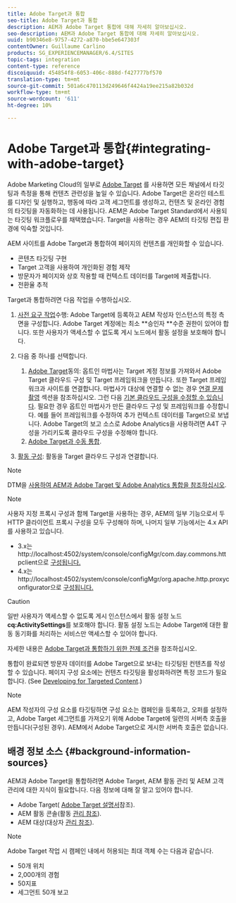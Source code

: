 ```yaml
---
title: Adobe Target과 통합
seo-title: Adobe Target과 통합
description: AEM과 Adobe Target 통합에 대해 자세히 알아보십시오.
seo-description: AEM과 Adobe Target 통합에 대해 자세히 알아보십시오.
uuid: b90346e8-9757-4272-a870-bbe5e647303f
contentOwner: Guillaume Carlino
products: SG_EXPERIENCEMANAGER/6.4/SITES
topic-tags: integration
content-type: reference
discoiquuid: 454854f8-6053-406c-888d-f427777bf570
translation-type: tm+mt
source-git-commit: 501a6c470113d249646f4424a19ee215a82b032d
workflow-type: tm+mt
source-wordcount: '611'
ht-degree: 10%

---
```



# Adobe Target과 통합{#integrating-with-adobe-target}

Adobe Marketing Cloud의 일부로 [Adobe Target](http://www.adobe.com/ro/solutions/testing-targeting/testandtarget.html) 를 사용하면 모든 채널에서 타깃팅과 측정을 통해 컨텐츠 관련성을 높일 수 있습니다. Adobe Target은 온라인 테스트를 디자인 및 실행하고, 행동에 따라 고객 세그먼트를 생성하고, 컨텐츠 및 온라인 경험의 타깃팅을 자동화하는 데 사용됩니다. AEM은 Adobe Target Standard에서 사용되는 타깃팅 워크플로우를 채택했습니다. Target을 사용하는 경우 AEM의 타깃팅 편집 환경에 익숙할 것입니다.

AEM 사이트를 Adobe Target과 통합하여 페이지의 컨텐츠를 개인화할 수 있습니다.

* 콘텐츠 타깃팅 구현
* Target 고객을 사용하여 개인화된 경험 제작
* 방문자가 페이지와 상호 작용할 때 컨텍스트 데이터를 Target에 제출합니다.
* 전환율 추적

Target과 통합하려면 다음 작업을 수행하십시오.

1. [사전 요구 작업](/help/sites-administering/target-requirements.md)수행: Adobe Target에 등록하고 AEM 작성자 인스턴스의 특정 측면을 구성합니다. Adobe Target 계정에는 최소 **승인자 **수준 권한이 있어야 합니다. 또한 사용자가 액세스할 수 없도록 게시 노드에서 활동 설정을 보호해야 합니다.

1. 다음 중 하나를 선택합니다.

   1. [Adobe Target](/help/sites-administering/opt-in.md)동의: 옵트인 마법사는 Target 계정 정보를 가져와서 Adobe Target 클라우드 구성 및 Target 프레임워크을 만듭니다. 또한 Target 프레임워크과 사이트를 연결합니다. 마법사가 대상에 연결할 수 없는 경우 [연결 문제 촬영](/help/sites-administering/target-configuring.md#troubleshooting-target-connection-problems) 섹션을 참조하십시오. 그런 다음 [기본 클라우드 구성을 수정할 수 있습니다](/help/sites-administering/target-configuring.md#modifying-the-opt-in-wizard-configurations). 필요한 경우 옵트인 마법사가 만든 클라우드 구성 및 프레임워크를 수정합니다. 예를 들어 프레임워크를 수정하여 추가 컨텍스트 데이터를 Target으로 보냅니다. Adobe Target의 보고 소스로 Adobe Analytics을 사용하려면 A4T 구성을 가리키도록 클라우드 구성을 수정해야 합니다.
   1. [Adobe Target과 수동 통합](/help/sites-administering/target-configuring.md#manually-integrating-with-adobe-target).

1. [활동 구성](/help/sites-authoring/activitylib.md): 활동을 Target 클라우드 구성과 연결합니다.

>[!NOTE]
>
>DTM을 [사용하여 AEM과 Adobe Target 및 Adobe Analytics 통합을 참조하십시오](https://helpx.adobe.com/experience-manager/using/integrate-digital-marketing-solutions.html).

>[!NOTE]
>
>사용자 지정 프록시 구성과 함께 Target을 사용하는 경우, AEM의 일부 기능으로서 두 HTTP 클라이언트 프록시 구성을 모두 구성해야 하며, 나머지 일부 기능에서는 4.x API를 사용하고 있습니다.
>
>* 3.x는 http://localhost:4502/system/console/configMgr/com.day.commons.httpclient으로 [구성됩니다.](http://localhost:4502/system/console/configMgr/com.day.commons.httpclient)
>* 4.x는 http://localhost:4502/system/console/configMgr/org.apache.http.proxyconfigurator으로 [구성됩니다.](http://localhost:4502/system/console/configMgr/org.apache.http.proxyconfigurator)

>



>[!CAUTION]
>
>일반 사용자가 액세스할 수 없도록 게시 인스턴스에서 활동 설정 노드 **cq:ActivitySettings**&#x200B;를 보호해야 합니다. 활동 설정 노드는 Adobe Target에 대한 활동 동기화를 처리하는 서비스만 액세스할 수 있어야 합니다.
>
>자세한 내용은 [Adobe Target과 통합하기 위한 전제 조건](/help/sites-administering/target-requirements.md#securing-the-activity-settings-node)을 참조하십시오.

통합이 완료되면 방문자 데이터를 Adobe Target으로 보내는 타깃팅된 컨텐츠를 [](/help/sites-authoring/content-targeting-touch.md) 작성할 수 있습니다. 페이지 구성 요소에는 컨텐츠 타깃팅을 활성화하려면 특정 코드가 필요합니다. (See [Developing for Targeted Content](/help/sites-developing/target.md).)

>[!NOTE]
>
>AEM 작성자의 구성 요소를 타깃팅하면 구성 요소는 캠페인을 등록하고, 오퍼를 설정하고, Adobe Target 세그먼트를 가져오기 위해 Adobe Target에 일련의 서버측 호출을 만듭니다(구성된 경우). AEM에서 Adobe Target으로 게시한 서버측 호출은 없습니다.

## 배경 정보 소스 {#background-information-sources}

AEM과 Adobe Target을 통합하려면 Adobe Target, AEM 활동 관리 및 AEM 고객 관리에 대한 지식이 필요합니다. 다음 정보에 대해 잘 알고 있어야 합니다.

* Adobe Target( [Adobe Target 설명서](https://docs.adobe.com/content/help/en/target/using/target-home.html)참조).
* AEM 활동 콘솔(활동 [관리 참조](/help/sites-authoring/activitylib.md)).
* AEM 대상(대상자 [관리 참조](/help/sites-authoring/managing-audiences.md)).

>[!NOTE]
>
>Adobe Target 작업 시 캠페인 내에서 허용되는 최대 객체 수는 다음과 같습니다.
>
>* 50개 위치
>* 2,000개의 경험
>* 50지표
>* 세그먼트 50개 보고

>



